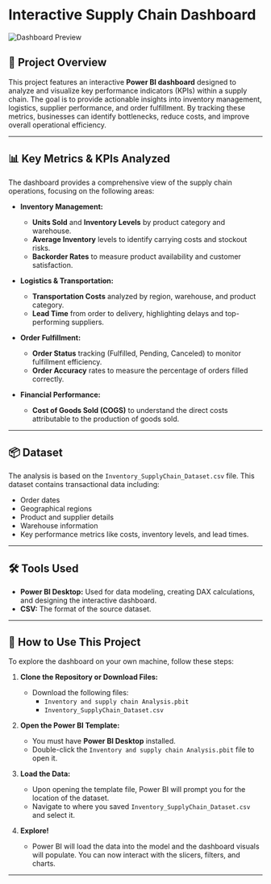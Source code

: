 # Interactive Supply Chain Dashboard

![Dashboard Preview](iscanal.jpg)

## 📖 Project Overview

This project features an interactive **Power BI dashboard** designed to analyze and visualize key performance indicators (KPIs) within a supply chain. The goal is to provide actionable insights into inventory management, logistics, supplier performance, and order fulfillment. By tracking these metrics, businesses can identify bottlenecks, reduce costs, and improve overall operational efficiency.

---

## 📊 Key Metrics & KPIs Analyzed

The dashboard provides a comprehensive view of the supply chain operations, focusing on the following areas:

* **Inventory Management:**
    * **Units Sold** and **Inventory Levels** by product category and warehouse.
    * **Average Inventory** levels to identify carrying costs and stockout risks.
    * **Backorder Rates** to measure product availability and customer satisfaction.

* **Logistics & Transportation:**
    * **Transportation Costs** analyzed by region, warehouse, and product category.
    * **Lead Time** from order to delivery, highlighting delays and top-performing suppliers.

* **Order Fulfillment:**
    * **Order Status** tracking (Fulfilled, Pending, Canceled) to monitor fulfillment efficiency.
    * **Order Accuracy** rates to measure the percentage of orders filled correctly.

* **Financial Performance:**
    * **Cost of Goods Sold (COGS)** to understand the direct costs attributable to the production of goods sold.

---

## 📦 Dataset

The analysis is based on the `Inventory_SupplyChain_Dataset.csv` file. This dataset contains transactional data including:
* Order dates
* Geographical regions
* Product and supplier details
* Warehouse information
* Key performance metrics like costs, inventory levels, and lead times.

---

## 🛠️ Tools Used

* **Power BI Desktop:** Used for data modeling, creating DAX calculations, and designing the interactive dashboard.
* **CSV:** The format of the source dataset.

---

## 🚀 How to Use This Project

To explore the dashboard on your own machine, follow these steps:

1.  **Clone the Repository or Download Files:**
    * Download the following files:
        * `Inventory and supply chain Analysis.pbit`
        * `Inventory_SupplyChain_Dataset.csv`

2.  **Open the Power BI Template:**
    * You must have **Power BI Desktop** installed.
    * Double-click the `Inventory and supply chain Analysis.pbit` file to open it.

3.  **Load the Data:**
    * Upon opening the template file, Power BI will prompt you for the location of the dataset.
    * Navigate to where you saved `Inventory_SupplyChain_Dataset.csv` and select it.

4.  **Explore!**
    * Power BI will load the data into the model and the dashboard visuals will populate. You can now interact with the slicers, filters, and charts.

---
